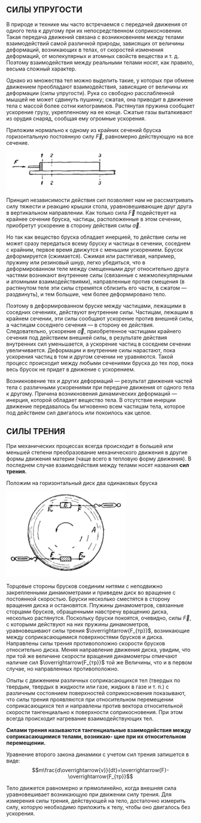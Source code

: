 ## __СИЛЫ УПРУГОСТИ__
В природе и технике мы часто встречаемся с передачей движения от одного тела к другому при их непосредственном соприкосновении. Такая передача движений связана с возникновением между телами взаимодействий самой различной природы, зависящих от величины деформаций, возникающих в телах, от скоростей изменения деформаций, от молекулярных и атомных свойств вещества и т. д. Поэтому взаимодействия между реальными телами носят, как правило, весьма сложный характер.

Однако из множества тел можно выделить такие, у которых при обмене движением преобладают взаимодействия, зависящие от величины их деформации (силы упругости). Рука со свободно расслабленной мышцей не может сдвинуть пушинку; сжатая, она приводит в движение тела с массой более сотни килограммов. Растянутая пружина сообщает ускорение грузу, укрепленному на ее конце. Сжатые газы выталкивают из орудия снаряд, сообщая ему огромные ускорения. 

Приложим нормально к одному из крайних сечений бруска горизонтальную постоянную силу $\overrightarrow{F}$, равномерно действующую на все сечение.

![](https://github.com/Milanistov/DZhome/blob/main/04.%20Forces%20arising%20from%20contact%20(A)/images/изображение_2024-03-23_175312146.png)

Принцип независимости действия сил позволяет нам не рассматривать силу тяжести и реакцию крышки стола, уравновешивающие друг друга в вертикальном направлении. Как только сила $\overrightarrow{F}$ подействует на крайнее сечение бруска, частицы, расположенные в этом сечении, приобретут ускорение в сторону действия силы $\overrightarrow{a}$.

Но так как вещество бруска обладает инерцией, то действие силы не может сразу передаться всему бруску и частицы в сечении, соседнем с крайним, первое время движутся с меньшим ускорением. Брусок деформируется (сжимается). Сжимая или растягивая, например, пружину или резиновый шнур, легко убедиться, что в деформированном теле между смещенными друг относительно друга частями возникают внутренние силы (связанные с межмолекулярными и атомными взаимодействиями), направленные против смещения (в растянутом теле эти силы стремятся сблизить его части, в сжатом — раздвинуть), и тем большие, чем более деформировано тело. 

Поэтому в деформированном бруске между частицами, лежащими в соседних сечениях, действуют внутренние силы. Частицам, лежащим в крайнем сечении, эти силы сообщают ускорение против внешней силы, а частицам соседнего сечения — в сторону ее действия. Следовательно, ускорение $\overrightarrow{a}$, приобретенное частицами крайнего сечения под действием внешней силы, в результате действия внутренних сил уменьшается, а ускорение частиц в соседнем сечении увеличивается. Деформации и внутренние силы нарастают, пока ускорения частиц в том и другом сечении не уравняются. Такой процесс происходит между любыми сечениями бруска до тех пор, пока весь брусок не придет в движение с ускорением.

Возникновение тех и других деформаций — результат движения частей тела с различными ускорениями при передаче движения от одного тела к другому. Причина возникновения динамических деформаций — инерция, которой обладает вещество тела. В отсутствие инерции движение передавалось бы мгновенно всем частицам тела, которое под действием сил двигалось или покоилось как целое. 

## __СИЛЫ ТРЕНИЯ__
При механических процессах всегда происходит в большей или меньшей степени преобразование механического движения в другие формы движения материи (чаще всего в тепловую форму движения). В последнем случае взаимодействия между телами носят названия __сил трения.__

Положим на горизонтальный диск два одинаковых бруска 

![](https://github.com/Milanistov/DZhome/blob/main/04.%20Forces%20arising%20from%20contact%20(A)/images/изображение_2024-03-23_180834068.png)

Торцовые стороны брусков соединим нитями с неподвижно закрепленными динамометрами и приведем диск во вращение с постоянной скоростью. Бруски несколько сместятся в сторону вращения диска и остановятся. Ппужины динамометров, связанные сторцами брусков, обращенными навстречу вращению диска, несколько растянутся. Поскольку бруски покоятся, очевидно, силы $\overrightarrow{F}$, с которыми действуют на них пружины динамометров, уравновешивают силы трения $\overrightarrow{F_{тр}}$, возникающие между соприкасающимися поверхностями брусков и диска. Направлены силы трения противоположно скорости брусков относительно диска. Меняя направление движения диска, увидим, что при той же величине скорости вращения динамометры отмечают наличие сил $\overrightarrow{F_{тр}}$ той же
Величины, что и в первом случае, но направленных противоположно. 

Опыты с движением различных соприкасающихся тел (твердых по твердым, твердых в жидкости или газе, жидких в газе и т. п.) с различным состоянием поверхностей соприкосновения показывают, что силы трения проявляются при относительном перемещении соприкасающихся тел и направлены против вектора относительной скорости тангенциально к поверхности соприкосновения. При этом всегда происходит нагревание взаимодействующих тел. 

__Силами трения называются тангенциальные взаимодействия между соприкасающимися телами, возникаю- щие при их относительном перемещении.__

Уравнение второго закона динамики с учетом сил трения запишется в виде: 
$$m\frac{d\overrightarrow{v}}{dt}=\overrightarrow{F}-\overrightarrow{F_{тр}}$$

Тело движется равномерно и прямолинейно, когда внешняя сила уравновешивает возникающую при движении силу трения. Для измерения силы трения, действующей на тело, достаточно измерить силу, которую необходимо приложить к телу, чтобы оно двигалось без ускорения. 
